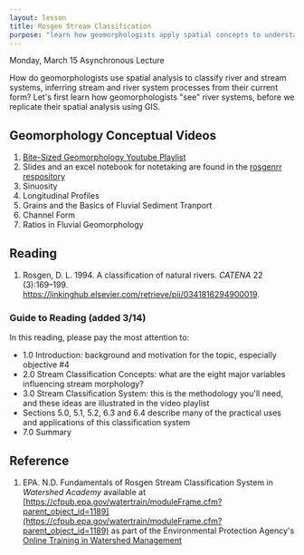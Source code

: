 ```yaml
---
layout: lesson
title: Rosgen Stream Classification
purpose: "learn how geomorphologists apply spatial concepts to understand streams"
---
```


Monday, March 15 Asynchronous Lecture

How do geomorphologists use spatial analysis to classify river and stream systems, inferring stream and river system processes from their current form? Let's first learn how geomorphologists "see" river systems, before we replicate their spatial analysis using GIS.

## Geomorphology Conceptual Videos
  1. [Bite-Sized Geomorphology Youtube Playlist](https://www.youtube.com/playlist?list=PLwGh8-JsjthvCaWgtZA0Hp1cx3qgTGnHC)
  1. Slides and an excel notebook for notetaking are found in the [rosgenrr respository](https://github.com/GIS4DEV/rosgenrr)
  1. Sinuosity
  1. Longitudinal Profiles
  1. Grains and the Basics of Fluvial Sediment Tranport
  1. Channel Form
  1. Ratios in Fluvial Geomorphology

## Reading
  1. Rosgen, D. L. 1994. A classification of natural rivers. *CATENA* 22 (3):169–199. https://linkinghub.elsevier.com/retrieve/pii/0341816294900019.
  
### Guide to Reading (added 3/14)

In this reading, please pay the most attention to:
- 1.0 Introduction: background and motivation for the topic, especially objective #4
- 2.0 Stream Classification Concepts: what are the eight major variables influencing stream morphology?
- 3.0 Stream Classification System: this is the methodology you'll need, and these ideas are illustrated in the video playlist
- Sections 5.0, 5.1, 5.2, 6.3 and 6.4 describe many of the practical uses and applications of this classification system
- 7.0 Summary 
  
## Reference
  1. EPA. N.D. Fundamentals of Rosgen Stream Classification System in *Watershed Academy* available at [https://cfpub.epa.gov/watertrain/moduleFrame.cfm?parent_object_id=1189](https://cfpub.epa.gov/watertrain/moduleFrame.cfm?parent_object_id=1189) as part of the Environmental Protection Agency's [Online Training in Watershed Management](https://www.epa.gov/watershedacademy/online-training-watershed-management) 
  
